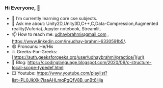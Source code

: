 ### Hi Everyone, 👋

- 🌱 I’m currently learning core cse subjects.
- 💬 Ask me about: Unity2D,Unity3D,C++,C,Data-Compression,Augmented reality(Vuforia),Jupyter notebook, Streamlit.
- 📫 How to reach me: udhaybrahmi@gmail.com , https://www.linkedin.com/in/udhay-brahmi-6330591b5/.
- 😄 Pronouns: He/His
- 💥 Greeks-For-Greeks: [https://auth.geeksforgeeks.org/user/udhaybrahmi/practice/](url)
- 📘 Blog: https://ccodinglanguage.blogspot.com/2020/09/c-structure-local-scope-typedef.html
- 🎞 Youtube: https://www.youtube.com/playlist?list=PL0JlkXkl7laaAHLmqPgQfV8B_unBt6Hja
